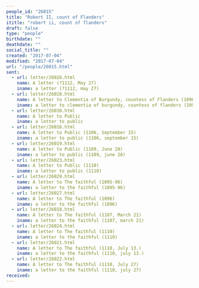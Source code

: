 ```yaml
---
people_id: "26015"
title: "Robert II, count of Flanders"
ititle: "robert ii, count of flanders"
draft: false
type: "people"
birthdate: ""
deathdate: ""
social_title: ""
created: "2017-07-04"
modified: "2017-07-04"
url: "/people/26015.html"
sent:
  - url: letter/26026.html
    name: A letter (?1112, May 27)
    iname: a letter (?1112, may 27)
  - url: letter/26028.html
    name: A letter to Clementia of Burgundy, countess of Flanders (1096)
    iname: a letter to clementia of burgundy, countess of flanders (1096)
  - url: letter/26030.html
    name: A letter to Public
    iname: a letter to public
  - url: letter/26016.html
    name: A letter to Public (1106, September 15)
    iname: a letter to public (1106, september 15)
  - url: letter/26019.html
    name: A letter to Public (1109, June 28)
    iname: a letter to public (1109, june 28)
  - url: letter/26023.html
    name: A letter to Public (1110)
    iname: a letter to public (1110)
  - url: letter/26029.html
    name: A letter to The faithful (1095-96)
    iname: a letter to the faithful (1095-96)
  - url: letter/26027.html
    name: A letter to The faithful (1096)
    iname: a letter to the faithful (1096)
  - url: letter/26018.html
    name: A letter to The faithful (1107, March 21)
    iname: a letter to the faithful (1107, march 21)
  - url: letter/26024.html
    name: A letter to The faithful (1110)
    iname: a letter to the faithful (1110)
  - url: letter/26021.html
    name: A letter to The faithful (1110, July 13.)
    iname: a letter to the faithful (1110, july 13.)
  - url: letter/26022.html
    name: A letter to The faithful (1110, July 27)
    iname: a letter to the faithful (1110, july 27)
received:
---
```

